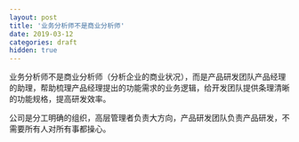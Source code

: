 ```yaml
---
layout: post
title: '业务分析师不是商业分析师'
date: 2019-03-12
categories: draft
hidden: true
---
```


业务分析师不是商业分析师（分析企业的商业状况），而是产品研发团队产品经理的助理，帮助梳理产品经理提出的功能需求的业务逻辑，给开发团队提供条理清晰的功能规格，提高研发效率。

公司是分工明确的组织，高层管理者负责大方向，产品研发团队负责产品研发，不需要所有人对所有事都操心。
